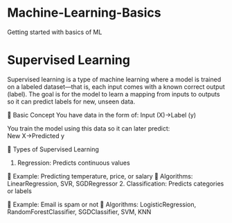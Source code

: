 # Machine-Learning-Basics
Getting started with basics of ML

# Supervised Learning
Supervised learning is a type of machine learning where a model is trained on a labeled dataset—that is, each input comes with a known correct output (label). The goal is for the model to learn a mapping from inputs to outputs so it can predict labels for new, unseen data.

🔁 Basic Concept
You have data in the form of:
Input (X)→Label (y)

You train the model using this data so it can later predict:
New X→Predicted y

🔁 Types of Supervised Learning
1. Regression: Predicts continuous values

📌 Example: Predicting temperature, price, or salary
🔧 Algorithms: LinearRegression, SVR, SGDRegressor
2. Classification: Predicts categories or labels

📌 Example: Email is spam or not
🔧 Algorithms: LogisticRegression, RandomForestClassifier, SGDClassifier, SVM, KNN